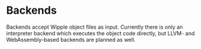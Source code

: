 # Backends

Backends accept Wipple object files as input. Currently there is only an interpreter backend which executes the object code directly, but LLVM- and WebAssembly-based backends are planned as well.
